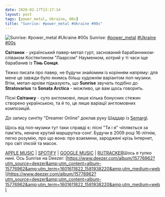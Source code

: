 ```yaml
---
date: 2020-02-17T13:17:14
layout: post
tags: [power_metal, Ukraine, 00s]
title: "Sunrise: #power_metal #Ukraine #00s"
---
```

![Sunrise: #power_metal #Ukraine #00s](/assets/photos/photo_893@17-02-2020_10-41-44.jpg)
Sunrise: [#power_metal](/tags/#power_metal) [#Ukraine](/tags/#Ukraine) [#00s](/tags/#00s)

**Світанок** - український павер-метал гурт, заснований барабанником-співаком Костянтином &quot;Лаарсом&quot; Науменком, котрий у ті часи іще барабанив із **Тінь Сонця**.

Тяжко писати про павер, не будучи знайомим із корінням напряму: для мене це завжди було якимсь більш художнім варіантом поп-музики. Втім, метал-архіви підказують, що **Sunrise** звучать подібно до **Stratovarius** та **Sonata Arctica** - можливо, це вам щось говорить.

Пісні **Світанку** - суто англомовні, лише кілька бонусних стежин створено українською, та й то, це лише варіації англомовних композицій.

До запису синґлу &quot;Dreamer Online&quot; доклав руку Шаддар із [Semargl](https://t.me/vast_space_unexplored/3169).

Щось від поп-музики тут таки справді є: пісні &quot;Ти і я&quot; чіпляється за пам&#39;ять, неначе крутий маршрутка-сонґ. Будучи в 2009 році 16-літнім, легко розумію, про що вона: про взаємини, зароджені крізь Інтернет, про світ ілюзій та масок.

[APPLE MUSIC](https://music.apple.com/ru/album/trust-your-soul/1220371258) | [SPOTIFY](https://open.spotify.com/album/5mkpCQ8yOXmMBLP5OzatM5) | [GOOGLE MUSIC](https://play.google.com/music/m/Bjcnpvt4jk5galyewrbnbqstady?t=Trust_Your_Soul_-_Sunrise) | [RUTRACKER](https://rutracker.org/forum/viewtopic.php?t=3214627)Шось я тупко нині. Ось Sunrise на Deezer: [https://www.deezer.com/album/15776962?utm_source=deezer&amp;utm_content=album-15776962&amp;utm_term=1601611822_1581938220&amp;utm_medium=web](https://www.deezer.com/album/15776962?utm_source=deezer&amp;utm_content=album-15776962&amp;utm_term=1601611822_1581938220&amp;utm_medium=web)